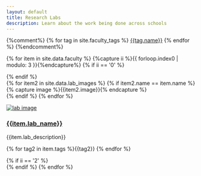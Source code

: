 ```yaml
---
layout: default
title: Research Labs
description: Learn about the work being done across schools
---
```

<div class="container">

{%comment%}
{% for tag in site.faculty_tags %}
  <a href="{{tag.link}}"><span class="badge">{{tag.name}}</span></a>
{% endfor %}
{%endcomment%}

  {% for item in site.data.faculty %}
    {%capture ii %}{{ forloop.index0 | modulo: 3 }}{%endcapture%}
    {% if ii == '0' %}
    <div class="row">
    {% endif %}
    <div class="col-sm-4">
    <div class="thumbnail">
      {% for item2 in site.data.lab_images %}
      {% if item2.name == item.name %}
      {% capture image %}{{item2.image}}{% endcapture %}     
      {% endif %}
      {% endfor %}
      <p><a href="{{item.lab_link}}"><img class="img-responsive" src="{{site.base_path}}/assets/labs/{{image}}" alt="lab image"></a></p>
      <div class="caption">
        <h3><a href="{{item.lab_link}}">{{item.lab_name}}</a></h3>
        <p></p>
        <p>{{item.lab_description}}</p>
        <p>{% for tag2 in item.tags %}<span class="badge">{{tag2}}</span> {% endfor %}</p>
      </div>
    </div>
    </div>
    {% if ii == '2' %}
    </div>
    {% endif %}
    {% endfor %}
</div>
